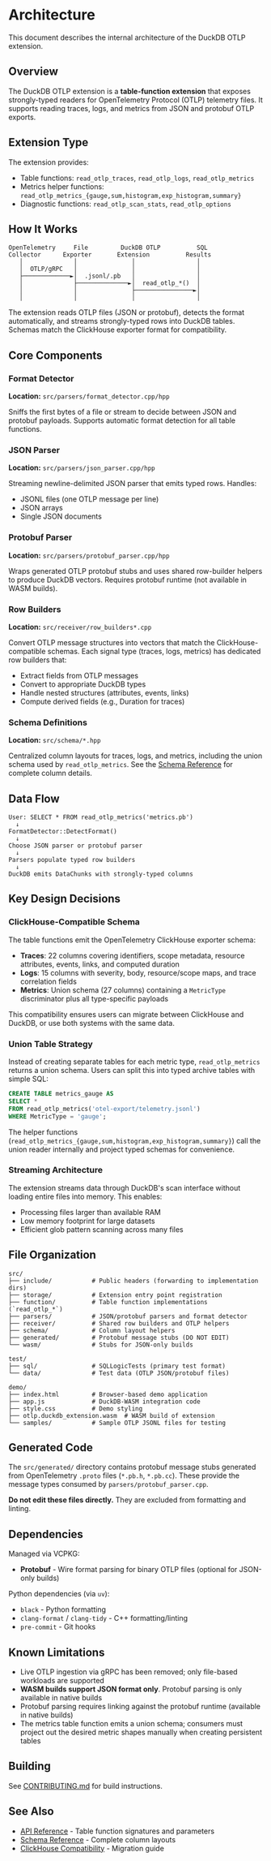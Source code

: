 # Architecture

This document describes the internal architecture of the DuckDB OTLP extension.

## Overview

The DuckDB OTLP extension is a **table-function extension** that exposes strongly-typed readers for OpenTelemetry Protocol (OTLP) telemetry files. It supports reading traces, logs, and metrics from JSON and protobuf OTLP exports.

## Extension Type

The extension provides:
- Table functions: `read_otlp_traces`, `read_otlp_logs`, `read_otlp_metrics`
- Metrics helper functions: `read_otlp_metrics_{gauge,sum,histogram,exp_histogram,summary}`
- Diagnostic functions: `read_otlp_scan_stats`, `read_otlp_options`

## How It Works

```
OpenTelemetry     File         DuckDB OTLP          SQL
Collector      Exporter       Extension          Results
   │              │               │                 │
   │  OTLP/gRPC   │               │                 │
   ├─────────────►│  .jsonl/.pb   │                 │
   │              ├──────────────►│  read_otlp_*()  │
   │              │               ├────────────────►│
   │              │               │                 │
```

The extension reads OTLP files (JSON or protobuf), detects the format automatically, and streams strongly-typed rows into DuckDB tables. Schemas match the ClickHouse exporter format for compatibility.

## Core Components

### Format Detector

**Location:** `src/parsers/format_detector.cpp/hpp`

Sniffs the first bytes of a file or stream to decide between JSON and protobuf payloads. Supports automatic format detection for all table functions.

### JSON Parser

**Location:** `src/parsers/json_parser.cpp/hpp`

Streaming newline-delimited JSON parser that emits typed rows. Handles:
- JSONL files (one OTLP message per line)
- JSON arrays
- Single JSON documents

### Protobuf Parser

**Location:** `src/parsers/protobuf_parser.cpp/hpp`

Wraps generated OTLP protobuf stubs and uses shared row-builder helpers to produce DuckDB vectors. Requires protobuf runtime (not available in WASM builds).

### Row Builders

**Location:** `src/receiver/row_builders*.cpp`

Convert OTLP message structures into vectors that match the ClickHouse-compatible schemas. Each signal type (traces, logs, metrics) has dedicated row builders that:
- Extract fields from OTLP messages
- Convert to appropriate DuckDB types
- Handle nested structures (attributes, events, links)
- Compute derived fields (e.g., Duration for traces)

### Schema Definitions

**Location:** `src/schema/*.hpp`

Centralized column layouts for traces, logs, and metrics, including the union schema used by `read_otlp_metrics`. See the [Schema Reference](reference/schemas.md) for complete column details.

## Data Flow

```
User: SELECT * FROM read_otlp_metrics('metrics.pb')
  ↓
FormatDetector::DetectFormat()
  ↓
Choose JSON parser or protobuf parser
  ↓
Parsers populate typed row builders
  ↓
DuckDB emits DataChunks with strongly-typed columns
```

## Key Design Decisions

### ClickHouse-Compatible Schema

The table functions emit the OpenTelemetry ClickHouse exporter schema:

- **Traces**: 22 columns covering identifiers, scope metadata, resource attributes, events, links, and computed duration
- **Logs**: 15 columns with severity, body, resource/scope maps, and trace correlation fields
- **Metrics**: Union schema (27 columns) containing a `MetricType` discriminator plus all type-specific payloads

This compatibility ensures users can migrate between ClickHouse and DuckDB, or use both systems with the same data.

### Union Table Strategy

Instead of creating separate tables for each metric type, `read_otlp_metrics` returns a union schema. Users can split this into typed archive tables with simple SQL:

```sql
CREATE TABLE metrics_gauge AS
SELECT *
FROM read_otlp_metrics('otel-export/telemetry.jsonl')
WHERE MetricType = 'gauge';
```

The helper functions (`read_otlp_metrics_{gauge,sum,histogram,exp_histogram,summary}`) call the union reader internally and project typed schemas for convenience.

### Streaming Architecture

The extension streams data through DuckDB's scan interface without loading entire files into memory. This enables:
- Processing files larger than available RAM
- Low memory footprint for large datasets
- Efficient glob pattern scanning across many files

## File Organization

```
src/
├── include/           # Public headers (forwarding to implementation dirs)
├── storage/           # Extension entry point registration
├── function/          # Table function implementations (`read_otlp_*`)
├── parsers/           # JSON/protobuf parsers and format detector
├── receiver/          # Shared row builders and OTLP helpers
├── schema/            # Column layout helpers
├── generated/         # Protobuf message stubs (DO NOT EDIT)
└── wasm/              # Stubs for JSON-only builds

test/
├── sql/               # SQLLogicTests (primary test format)
└── data/              # Test data (OTLP JSON/protobuf files)

demo/
├── index.html         # Browser-based demo application
├── app.js             # DuckDB-WASM integration code
├── style.css          # Demo styling
├── otlp.duckdb_extension.wasm  # WASM build of extension
└── samples/           # Sample OTLP JSONL files for testing
```

## Generated Code

The `src/generated/` directory contains protobuf message stubs generated from OpenTelemetry `.proto` files (`*.pb.h`, `*.pb.cc`). These provide the message types consumed by `parsers/protobuf_parser.cpp`.

**Do not edit these files directly.** They are excluded from formatting and linting.

## Dependencies

Managed via VCPKG:
- **Protobuf** - Wire format parsing for binary OTLP files (optional for JSON-only builds)

Python dependencies (via `uv`):
- `black` - Python formatting
- `clang-format` / `clang-tidy` - C++ formatting/linting
- `pre-commit` - Git hooks

## Known Limitations

- Live OTLP ingestion via gRPC has been removed; only file-based workloads are supported
- **WASM builds support JSON format only**. Protobuf parsing is only available in native builds
- Protobuf parsing requires linking against the protobuf runtime (available in native builds)
- The metrics table function emits a union schema; consumers must project out the desired metric shapes manually when creating persistent tables

## Building

See [CONTRIBUTING.md](../CONTRIBUTING.md) for build instructions.

## See Also

- [API Reference](reference/api.md) - Table function signatures and parameters
- [Schema Reference](reference/schemas.md) - Complete column layouts
- [ClickHouse Compatibility](clickhouse-compatibility.md) - Migration guide
